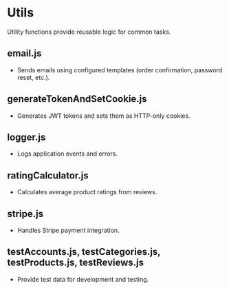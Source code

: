 # Utils

Utility functions provide reusable logic for common tasks.

## email.js
- Sends emails using configured templates (order confirmation, password reset, etc.).

## generateTokenAndSetCookie.js
- Generates JWT tokens and sets them as HTTP-only cookies.

## logger.js
- Logs application events and errors.

## ratingCalculator.js
- Calculates average product ratings from reviews.

## stripe.js
- Handles Stripe payment integration.

## testAccounts.js, testCategories.js, testProducts.js, testReviews.js
- Provide test data for development and testing. 